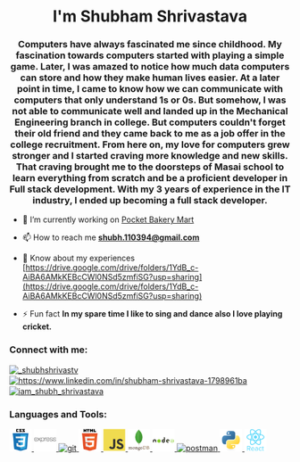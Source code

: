 <h1 align="center">I'm Shubham Shrivastava</h1>
<h3 align="center">Computers have always fascinated me since childhood. My fascination towards computers started with playing a simple game. Later, I was amazed to notice how much data computers can store and how they make human lives easier. At a later point in time, I came to know how we can communicate with computers that only understand 1s or 0s. But somehow, I was not able to communicate well and landed up in the Mechanical Engineering branch in college. But computers couldn't forget their old friend and they came back to me as a job offer in the college recruitment. From here on, my love for computers grew stronger and I started craving more knowledge and new skills. That craving brought me to the doorsteps of Masai school to learn everything from scratch and be a proficient developer in Full stack development. With my 3 years of experience in the IT industry, I ended up becoming a full stack developer.</h3>

- 🔭 I’m currently working on [Pocket Bakery Mart](https://github.com/pankajganjale/pocket-bakery-mart)

- 📫 How to reach me **shubh.110394@gmail.com**

- 📄 Know about my experiences [https://drive.google.com/drive/folders/1YdB_c-AiBA6AMkKEBcCWl0NSd5zmfiSG?usp=sharing](https://drive.google.com/drive/folders/1YdB_c-AiBA6AMkKEBcCWl0NSd5zmfiSG?usp=sharing)

- ⚡ Fun fact **In my spare time I like to sing and dance also I love playing cricket.**

<h3 align="left">Connect with me:</h3>
<p align="left">
<a href="https://twitter.com/_shubhshrivastv" target="blank"><img align="center" src="https://raw.githubusercontent.com/rahuldkjain/github-profile-readme-generator/master/src/images/icons/Social/twitter.svg" alt="_shubhshrivastv" height="30" width="40" /></a>
<a href="https://linkedin.com/in/https://www.linkedin.com/in/shubham-shrivastava-1798961ba" target="blank"><img align="center" src="https://raw.githubusercontent.com/rahuldkjain/github-profile-readme-generator/master/src/images/icons/Social/linked-in-alt.svg" alt="https://www.linkedin.com/in/shubham-shrivastava-1798961ba" height="30" width="40" /></a>
<a href="https://instagram.com/iam_shubh_shrivastava" target="blank"><img align="center" src="https://raw.githubusercontent.com/rahuldkjain/github-profile-readme-generator/master/src/images/icons/Social/instagram.svg" alt="iam_shubh_shrivastava" height="30" width="40" /></a>
</p>

<h3 align="left">Languages and Tools:</h3>
<p align="left"> <a href="https://www.w3schools.com/css/" target="_blank" rel="noreferrer"> <img src="https://raw.githubusercontent.com/devicons/devicon/master/icons/css3/css3-original-wordmark.svg" alt="css3" width="40" height="40"/> </a> <a href="https://expressjs.com" target="_blank" rel="noreferrer"> <img src="https://raw.githubusercontent.com/devicons/devicon/master/icons/express/express-original-wordmark.svg" alt="express" width="40" height="40"/> </a> <a href="https://git-scm.com/" target="_blank" rel="noreferrer"> <img src="https://www.vectorlogo.zone/logos/git-scm/git-scm-icon.svg" alt="git" width="40" height="40"/> </a> <a href="https://www.w3.org/html/" target="_blank" rel="noreferrer"> <img src="https://raw.githubusercontent.com/devicons/devicon/master/icons/html5/html5-original-wordmark.svg" alt="html5" width="40" height="40"/> </a> <a href="https://developer.mozilla.org/en-US/docs/Web/JavaScript" target="_blank" rel="noreferrer"> <img src="https://raw.githubusercontent.com/devicons/devicon/master/icons/javascript/javascript-original.svg" alt="javascript" width="40" height="40"/> </a> <a href="https://www.mongodb.com/" target="_blank" rel="noreferrer"> <img src="https://raw.githubusercontent.com/devicons/devicon/master/icons/mongodb/mongodb-original-wordmark.svg" alt="mongodb" width="40" height="40"/> </a> <a href="https://nodejs.org" target="_blank" rel="noreferrer"> <img src="https://raw.githubusercontent.com/devicons/devicon/master/icons/nodejs/nodejs-original-wordmark.svg" alt="nodejs" width="40" height="40"/> </a> <a href="https://postman.com" target="_blank" rel="noreferrer"> <img src="https://www.vectorlogo.zone/logos/getpostman/getpostman-icon.svg" alt="postman" width="40" height="40"/> </a> <a href="https://www.python.org" target="_blank" rel="noreferrer"> <img src="https://raw.githubusercontent.com/devicons/devicon/master/icons/python/python-original.svg" alt="python" width="40" height="40"/> </a> <a href="https://reactjs.org/" target="_blank" rel="noreferrer"> <img src="https://raw.githubusercontent.com/devicons/devicon/master/icons/react/react-original-wordmark.svg" alt="react" width="40" height="40"/> </a> </p>
